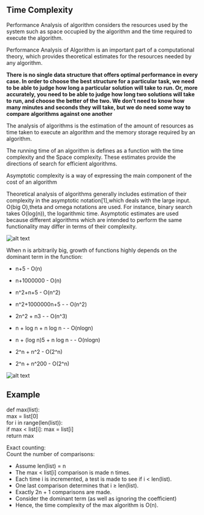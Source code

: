 ## Time Complexity

Performance Analysis of algorithm considers the resources used by the system such as space occupied by the algorithm and the time required to execute the algorithm.

Performance Analysis of Algorithm is an important part of a computational theory, which provides theoretical estimates for the resources needed by any algorithm.


**There is no single data structure that offers optimal performance in every case. In order to choose the best structure for a particular task, we need to be able to judge how long a particular solution will take to run. Or, more accurately, you need to be able to judge how long two solutions will take to run, and choose the better of the two. We don't need to know how many minutes and seconds they will take, but we do need some way to compare algorithms against one another**

The analysis of algorithms is the estimation of the amount of resources as time taken to execute an algorithm and the memory storage required by an algorithm.

The running time of an algorithm is defines as a function with the time complexity and the Space complexity. These estimates provide the directions of search for efficient algorithms. 

Asymptotic complexity is a way of expressing the main component of the cost of an algorithm

Theoretical analysis of algorithms generally includes estimation of their complexity in the asymptotic notation[1],which deals with the large input. O(big O),theta and omega notations are used. For instance, binary search takes O(log(n)), the logarithmic time. Asymptotic estimates are used because different algorithms which are intended to perform the same functionality may differ in terms of their complexity.

![alt text](https://i.stack.imgur.com/ZEmZ6.png)

When n is arbitrarily big, growth of functions highly depends on the dominant term in the function:
- n+5 - O(n)

- n+1000000 - O(n)
 
- n^2+n+5 - O(n^2)

- n^2+1000000n+5 - - O(n^2)

- 2n^2 + n3 - - O(n^3)

- n + log n + n log n - - O(nlogn)

- n + (log n)5 + n log n - - O(nlogn)

- 2^n + n^2 - O(2^n)

- 2^n + n^200 - O(2^n)

![alt text](https://i.stack.imgur.com/ceoAc.png)

## Example

def max(list):<br />
max = list[0] <br />
 for i in range(len(list)):<br />
 if max < list[i]: max = list[i]<br />
 return max<br />

Exact counting:<br />
Count the number of comparisons:<br />
- Assume len(list) = n<br />
- The max < list[i] comparison is made n times.<br />
- Each time i is incremented, a test is made to see if i < len(list).<br />
- One last comparison determines that i ≥ len(list).<br />
- Exactly 2n + 1 comparisons are made.<br />
- Consider the dominant term (as well as ignoring the coefficient)<br />
- Hence, the time complexity of the max algorithm is O(n).<br />
